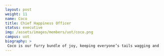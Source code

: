 ```yaml
---
layout: post
weight: 11
name: Coco
title: Chief Happiness Officer
status: executive
img: /assets/images/members/uot/coco.png
campus: uot
biography: >
 Coco is our furry bundle of joy, keeping everyone’s tails wagging and personally thanking our sponsors with his pawsome charm.
---
```

